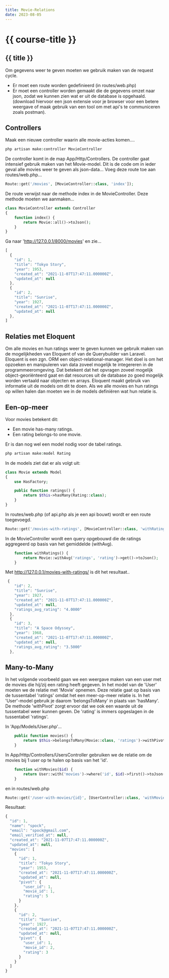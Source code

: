 ```yaml
---
title: Movie-Relations
date: 2023-08-05
---
```


# {{ course-title }}

## {{ title }}
Om gegevens weer te geven moeten we gebruik maken van de request cycle. 
* Er moet een route worden gedefinieerd (in routes/web.php)
* Er moet een controller worden gemaakt die de gegevens omzet naar json, zodat we kunnen zien wat er uit de database is opgehaald. (download hiervoor een json extensie voor je browser voor een betere weergave of maak gebruik van een tool om met api's te communiceren zoals postman).

## Controllers
Maak een nieuwe controller waarin alle movie-acties komen....
```php
php artisan make:controller MovieController
```
De controller komt in de map App/Http/Controllers. De controller gaat intensief gebruik maken van het Movie-model. Dit is de code om in ieder geval alle movies weer te geven als json-data...
Voeg deze route toe aan routes/web.php...
```php
Route::get('/movies', [MovieController::class, 'index']);
```
De route verwijst naar de methode index in de MovieController. Deze methode moeten we aanmaken...
```php
class MovieController extends Controller
{
    function index() {
        return Movie::all()->toJson();
    }
}
```
Ga naar 'http://127.0.0.1/8000/movies' en zie...
```javascript
[
  {
    "id": 1,
    "title": "Tokyo Story",
    "year": 1953,
    "created_at": "2021-11-07T17:47:11.000000Z",
    "updated_at": null
  },
  {
    "id": 2,
    "title": "Sunrise",
    "year": 1927,
    "created_at": "2021-11-07T17:47:11.000000Z",
    "updated_at": null
  },
]
```
## Relaties met Eloquent
Om alle movies en hun ratings weer te geven kunnen we gebruik maken van de mogelijkheden van Eloquent of van de Querybuilder van Laravel. Eloquent is een zgn. ORM een object-relational-manager. Het doel is om het opzoeken en manipuleren van data zoveel mogelijk te integereren in de programmeeromgeving. Dat betekent dat het opvragen zoveel mogelijk object-georiënteerd gaat en dat resources uit de database zo goed mogelijk worden vertaald naar objecten en arrays.
Eloquent maakt gebruik van informatie uit de models om dit te doen. Als we alle movies en hun ratings op willen halen dan moeten we in de models definiëren wat hun relatie is.

## Een-op-meer
Voor movies betekent dit:
* Een movie has-many ratings.
* Een rating belongs-to one movie.

Er is dan nog wel een model nodig voor de tabel ratings.
```php
php artisan make:model Rating
```

In de models ziet dat er als volgt uit:
```php
class Movie extends Model
{
    use HasFactory;

    public function ratings() {
        return $this->hasMany(Rating::class);
    }
}
```
In routes/web.php (of api.php als je een api bouwt) wordt er een route toegevoegd.
```php
Route::get('/movies-with-ratings', [MovieController::class, 'withRatings']);
```
In de MovieController wordt een query opgebouwd die de ratings aggregeerd op basis van het gemiddelde (withAvg).
```php
    function withRatings() {
        return Movie::withAvg('ratings', 'rating')->get()->toJson();
    }
```
Met http://127.0.0.1/movies-with-ratings/ is dit het resultaat..
```javascript
 {
    "id": 2,
    "title": "Sunrise",
    "year": 1927,
    "created_at": "2021-11-07T17:47:11.000000Z",
    "updated_at": null,
    "ratings_avg_rating": "4.0000"
  },
  {
    "id": 3,
    "title": "A Space Odyssey",
    "year": 1968,
    "created_at": "2021-11-07T17:47:11.000000Z",
    "updated_at": null,
    "ratings_avg_rating": "3.5000"
  },

```
## Many-to-Many
In het volgende voorbeeld gaan we een weergave maken van een user met de movies die hij/zij een rating heeft gegeven. In het model van de 'User' moeten we de relatie met 'Movie' opnemen. Deze relatie gaat op basis van de tussentabel 'ratings' omdat het een meer-op-meer relatie is. In het 'User'-model gebruik je daarom 'belongsToMany' in plaats van 'hasMany'. De methode 'withPivot' zorgt ervoor dat we ook een waarde uit de tussentabel weer kunnen geven. De 'rating' is immers opgeslagen in de tussentabel 'ratings'.

In 'App/Models/User.php'...
```php
    public function movies() {
        return $this->belongsToMany(Movie::class, 'ratings')->withPivot('rating');
    }
```
In App/Http/Controllers/UsersController gebruiken we de relatie om de movies bij 1 user op te halen op basis van het 'id'.
```php
    function withMovies($id) {
        return User::with('movies')->where('id', $id)->first()->toJson();
    }
```
en in routes/web.php
```php
Route::get('/user-with-movies/{id}', [UserController::class, 'withMovies']);
```
Resultaat:
```javascript
{
  "id": 1,
  "name": "spock",
  "email": "spock@gmail.com",
  "email_verified_at": null,
  "created_at": "2021-11-07T17:47:11.000000Z",
  "updated_at": null,
  "movies": [
    {
      "id": 1,
      "title": "Tokyo Story",
      "year": 1953,
      "created_at": "2021-11-07T17:47:11.000000Z",
      "updated_at": null,
      "pivot": {
        "user_id": 1,
        "movie_id": 1,
        "rating": 5
      }
    },
    {
      "id": 2,
      "title": "Sunrise",
      "year": 1927,
      "created_at": "2021-11-07T17:47:11.000000Z",
      "updated_at": null,
      "pivot": {
        "user_id": 1,
        "movie_id": 2,
        "rating": 3
      }
    }
  ]
}
```